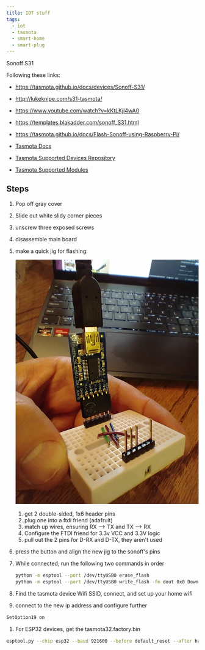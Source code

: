 ```yaml
---
title: IOT stuff
tags: 
  - iot
  - tasmota
  - smart-home
  - smart-plug
---
```


Sonoff S31

Following these links:

* <https://tasmota.github.io/docs/devices/Sonoff-S31/>
* <http://lukeknipe.com/s31-tasmota/>
* <https://www.youtube.com/watch?v=kKtLKjI4wA0>
* <https://templates.blakadder.com/sonoff_S31.html>
* <https://tasmota.github.io/docs/Flash-Sonoff-using-Raspberry-Pi/>

* [Tasmota Docs](https://tasmota.github.io/docs/#license)
* [Tasmota Supported Devices Repository](https://templates.blakadder.com/)
* [Tasmota Supported Modules](https://tasmota.github.io/docs/Supported-Modules/)

## Steps

1. Pop off gray cover
1. Slide out white slidy corner pieces
1. unscrew three exposed screws
1. disassemble main board
1. make a quick jig for flashing:

    ![Figure](img_20220812_220924561.jpg)

    1. get 2 double-sided, 1x6 header pins
    1. plug one into a ftdi friend (adafruit)
    1. match up wires, ensuring RX --> TX and TX --> RX
    1. Configure the FTDI friend for 3.3v VCC and 3.3V logic
    1. pull out the 2 pins for D-RX and D-TX, they aren't used
1. press the button and align the new jig to the sonoff's pins
1. While connected, run the following two commands in order

    ```bash
    python -m esptool --port /dev/ttyUSB0 erase_flash
    python -m esptool --port /dev/ttyUSB0 write_flash -fm dout 0x0 Downloads/tasmota.bin
    ```
    
1. Find the tasmota device Wifi SSID, connect, and set up your home wifi
1. connect to the new ip address and configure further 

```bash
SetOption19 on
```

1. For ESP32 devices, get the tasmota32.factory.bin

```bash
esptool.py --chip esp32 --baud 921600 --before default_reset --after hard_reset write_flash -z --flash_mode dout --flash_size detect 0x0 tasmota32.factory.bin
```